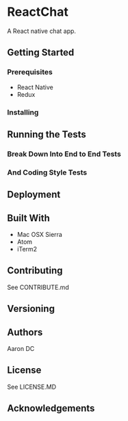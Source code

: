 # ReactChat
A React native chat app.

## Getting Started
### Prerequisites
- React Native
- Redux

### Installing

## Running the Tests

### Break Down Into End to End Tests

### And Coding Style Tests

## Deployment

## Built With
- Mac OSX Sierra
- Atom
- iTerm2


## Contributing
See CONTRIBUTE.md
## Versioning

## Authors
Aaron DC
## License
See LICENSE.MD
## Acknowledgements
